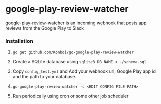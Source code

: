 # google-play-review-watcher

google-play-review-watcher is an incoming webhook that posts app reviews from the Google Play to Slack

### Installation

1. `go get github.com/Konboi/go-google-play-review-watcher`

2. Create a SQLite database using `sqlite3 DB_NAME < ./schema.sql`

3. Copy `config_test.yml` and Add your webhook url, Google Play app id and the path to your database.

4. `go-google-play-review-watcher -c <EDIT CONFIG FILE PATH>`

5. Run periodically using cron or some other job scheduler
